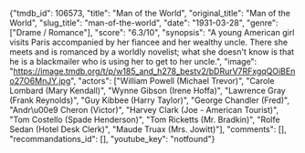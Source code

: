 {"tmdb_id": 106573, "title": "Man of the World", "original_title": "Man of the World", "slug_title": "man-of-the-world", "date": "1931-03-28", "genre": ["Drame / Romance"], "score": "6.3/10", "synopsis": "A young American girl visits Paris accompanied by her fiancee and her wealthy uncle. There she meets and is romanced by a worldly novelist; what she doesn't know is that he is a blackmailer who is using her to get to her uncle.", "image": "https://image.tmdb.org/t/p/w185_and_h278_bestv2/bDRurV7RFxgqQOiBEno27O6MnJY.jpg", "actors": ["William Powell (Michael Trevor)", "Carole Lombard (Mary Kendall)", "Wynne Gibson (Irene Hoffa)", "Lawrence Gray (Frank Reynolds)", "Guy Kibbee (Harry Taylor)", "George Chandler (Fred)", "Andr\u00e9 Cheron (Victor)", "Harvey Clark (Joe - American Tourist)", "Tom Costello (Spade Henderson)", "Tom Ricketts (Mr. Bradkin)", "Rolfe Sedan (Hotel Desk Clerk)", "Maude Truax (Mrs. Jowitt)"], "comments": [], "recommandations_id": [], "youtube_key": "notfound"}